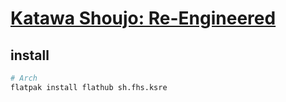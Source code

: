 # [Katawa Shoujo: Re-Engineered](https://codeberg.org/fhs/katawa-shoujo-re-engineered)

## install

```sh
# Arch
flatpak install flathub sh.fhs.ksre
```
